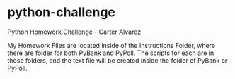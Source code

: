 # python-challenge
Python Homework Challenge - Carter Alvarez

My Homework Files are located inside of the Instructions Folder, where there are folder for both PyBank and PyPoll. The scripts for each are in those folders, and the text file will be created inside the folder of PyBank or PyPoll. 
